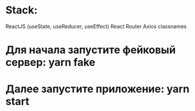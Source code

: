 # Stack:

 ReactJS (useState, useReducer, useEffect)
 React Router
 Axios
 classnames

# Для начала запустите фейковый сервер: yarn fake
# Далее запустите приложение: yarn start

